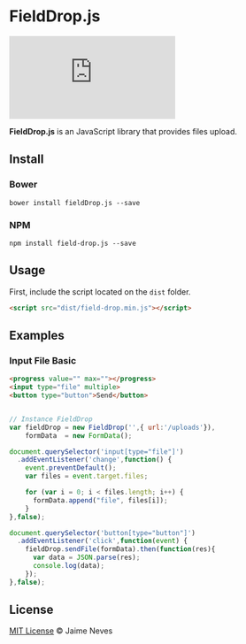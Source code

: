 # FieldDrop.js

[![BCH compliance](https://bettercodehub.com/edge/badge/dejaneves/fieldDrop.js?branch=master)](https://bettercodehub.com/)

**FieldDrop.js** is an JavaScript library that provides files upload.

## Install

### Bower

```
bower install fieldDrop.js --save
```
### NPM

```
npm install field-drop.js --save
```

## Usage

First, include the script located on the `dist` folder.

```html
<script src="dist/field-drop.min.js"></script>
```

## Examples

### Input File Basic

```html
<progress value="" max=""></progress>
<input type="file" multiple>
<button type="button">Send</button>
```

```javascript

// Instance FieldDrop
var fieldDrop = new FieldDrop('',{ url:'/uploads'}),
    formData  = new FormData();

document.querySelector('input[type="file"]')
  .addEventListener('change',function() {
    event.preventDefault();
    var files = event.target.files;

    for (var i = 0; i < files.length; i++) {
      formData.append("file", files[i]);
    }
},false);

document.querySelector('button[type="button"]')
  .addEventListener('click',function(event) {
    fieldDrop.sendFile(formData).then(function(res){
      var data = JSON.parse(res);
      console.log(data);
    });
},false);

```


## License

[MIT License](http://jaimeneves.mit-license.org/) © Jaime Neves
